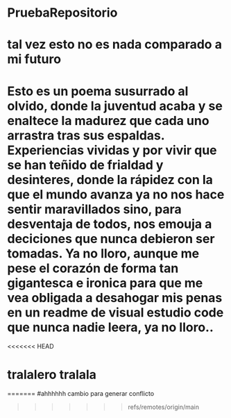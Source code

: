# PruebaRepositorio
# tal vez esto no es nada comparado a mi futuro
# Esto es un poema susurrado al olvido, donde la juventud acaba y se enaltece la madurez que cada uno arrastra tras sus espaldas. Experiencias vividas y por vivir que se han teñido de frialdad y desinteres, donde la rápidez con la que el mundo avanza ya no nos hace sentir maravillados sino, para desventaja de todos, nos emouja a deciciones que nunca debieron ser tomadas. Ya no lloro, aunque me pese el corazón de forma tan gigantesca e ironica para que me vea obligada a desahogar mis penas en un readme de visual estudio code que nunca nadie leera, ya no lloro..

<<<<<<< HEAD
# tralalero tralala
=======
#ahhhhhh cambio para generar conflicto
>>>>>>> refs/remotes/origin/main
